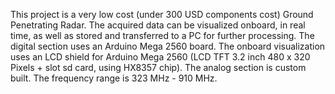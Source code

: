 This project is a very low cost (under 300 USD components cost) Ground Penetrating Radar. The acquired data can be visualized onboard, in real time, as well as stored and transferred to a PC for further processing.
The digital section uses an Arduino Mega 2560 board.
The onboard visualization uses an LCD shield for Arduino Mega 2560 (LCD TFT 3.2 inch 480 x 320 Pixels + slot sd card, using HX8357 chip).
The analog section is custom built.
The frequency range is 323 MHz - 910 MHz.
